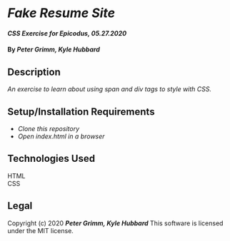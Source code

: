 # _Fake Resume Site_

#### _CSS Exercise for Epicodus, 05.27.2020_

#### By _**Peter Grimm, Kyle Hubbard**_

## Description

_An exercise to learn about using span and div tags to style with CSS._

## Setup/Installation Requirements

* _Clone this repository_
* _Open index.html in a browser_

## Technologies Used

HTML  
CSS

## Legal

Copyright (c) 2020 **_Peter Grimm, Kyle Hubbard_**
This software is licensed under the MIT license.

